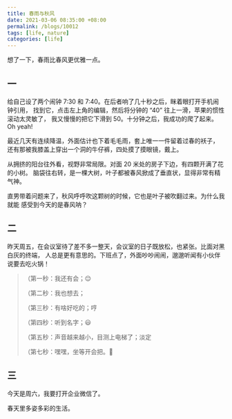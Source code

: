 ```yaml
---
title: 春雨与秋风
date: 2021-03-06 08:35:00 +08:00
permalink: /blogs/10012
tags: [life, nature]
categories: [life]
---
```


想了一下，春雨比春风更优雅一点。

## 一

给自己设了两个闹钟 7:30 和 7:40。在后者响了几十秒之后，眯着眼打开手机闹钟引用，
找到它，点击左上角的编辑，然后将分钟的 “40” 往上一滑，苹果的惯性滚动太灵敏了，
我又慢慢的把它下滑到 50。十分钟之后，我成功的爬了起来。Oh yeah!

最近几天有连续降温，外面估计也下着毛毛雨，套上唯一一件留着过春的袄子，
还有那被我膝盖上穿出一个洞的牛仔裤，四处摸了摸眼镜，戴上。

从拥挤的阳台往外看，视野非常局限。对面 20 米处的房子下边，有四颗开满了花的小树。
脑袋往右转，是一棵大树，叶子都被春风掀成了垂直状，显得非常有精气神。

直男带着问题来了，秋风呼呼吹这颗树的时候，它也是叶子被吹翻过来。为什么我就能
感受到今天的是春风呐？

## 二

昨天周五，在会议室待了差不多一整天，会议室的日子既放松，也紧张。比面对黑白灰的终端，
人总是更有意思的。下班点了，外面吵吵闹闹，邈邈听闻有小伙伴说要去吃火锅！

> （第一秒：我还有会；😌
>
> （第二秒：我也想去；
>
> （第三秒：有啥好吃的；哼
>
> （第四秒：听到名字；😃
>
> （第五秒：声音越来越小，目测上电梯了；淡定
>
> （第七秒：嘿嘿，坐等开会把。🙈

## 三

今天是周六，我要打开企业微信了。

春天里多姿多彩的生活。
